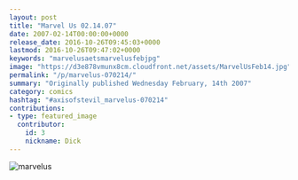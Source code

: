 ```yaml
---
layout: post
title: "Marvel Us 02.14.07"
date: 2007-02-14T00:00:00+0000
release_date: 2016-10-26T09:45:03+0000
lastmod: 2016-10-26T09:47:02+0000
keywords: "marvelusaetsmarvelusfebjpg"
image: "https://d3e878vmunx8cm.cloudfront.net/assets/MarvelUsFeb14.jpg"
permalink: "/p/marvelus-070214/"
summary: "Originally published Wednesday February, 14th 2007"
category: comics
hashtag: "#axisofstevil_marvelus-070214"
contributions:
- type: featured_image
  contributor:
    id: 3
    nickname: Dick
---
```


![marvelus](https://d3e878vmunx8cm.cloudfront.net/assets/MarvelUsFeb14.jpg)
